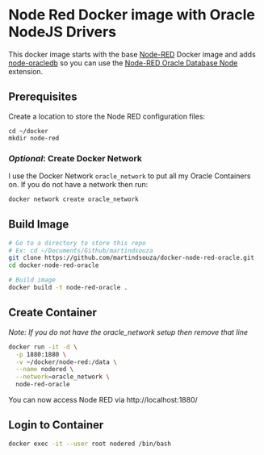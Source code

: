 # Node Red Docker image with Oracle NodeJS Drivers

This docker image starts with the base [Node-RED](https://github.com/node-red/node-red-docker) Docker image and adds [node-oracledb](https://github.com/oracle/node-oracledb) so you can use the [Node-RED Oracle Database Node](https://github.com/martindsouza/node-red-contrib-oracledb) extension.

## Prerequisites

Create a location to store the Node RED configuration files:

```
cd ~/docker
mkdir node-red
```


### _Optional_: Create Docker Network

I use the Docker Network `oracle_network` to put all my Oracle Containers on. If you do not have a network then run:

```bash
docker network create oracle_network
```

## Build Image

```bash
# Go to a directory to store this repo
# Ex: cd ~/Documents/Github/martindsouza
git clone https://github.com/martindsouza/docker-node-red-oracle.git
cd docker-node-red-oracle

# Build image
docker build -t node-red-oracle .
```

## Create Container

_Note: If you do not have the oracle_network setup then remove that line_

```bash
docker run -it -d \
  -p 1880:1880 \
  -v ~/docker/node-red:/data \
  --name nodered \
  --network=oracle_network \
  node-red-oracle
```

You can now access Node RED via http://localhost:1880/

## Login to Container

```bash
docker exec -it --user root nodered /bin/bash
```